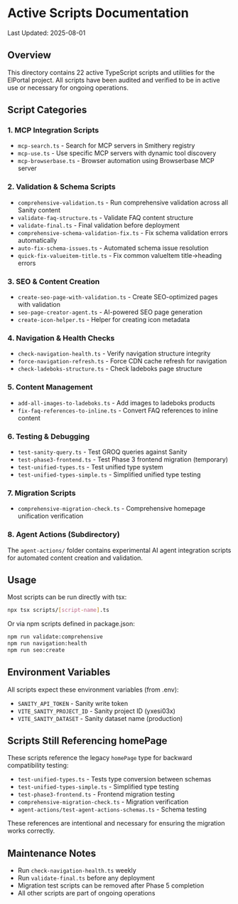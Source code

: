 # Active Scripts Documentation

Last Updated: 2025-08-01

## Overview

This directory contains 22 active TypeScript scripts and utilities for the ElPortal project. All scripts have been audited and verified to be in active use or necessary for ongoing operations.

## Script Categories

### 1. MCP Integration Scripts
- `mcp-search.ts` - Search for MCP servers in Smithery registry
- `mcp-use.ts` - Use specific MCP servers with dynamic tool discovery
- `mcp-browserbase.ts` - Browser automation using Browserbase MCP server

### 2. Validation & Schema Scripts
- `comprehensive-validation.ts` - Run comprehensive validation across all Sanity content
- `validate-faq-structure.ts` - Validate FAQ content structure
- `validate-final.ts` - Final validation before deployment
- `comprehensive-schema-validation-fix.ts` - Fix schema validation errors automatically
- `auto-fix-schema-issues.ts` - Automated schema issue resolution
- `quick-fix-valueitem-title.ts` - Fix common valueItem title→heading errors

### 3. SEO & Content Creation
- `create-seo-page-with-validation.ts` - Create SEO-optimized pages with validation
- `seo-page-creator-agent.ts` - AI-powered SEO page generation
- `create-icon-helper.ts` - Helper for creating icon metadata

### 4. Navigation & Health Checks
- `check-navigation-health.ts` - Verify navigation structure integrity
- `force-navigation-refresh.ts` - Force CDN cache refresh for navigation
- `check-ladeboks-structure.ts` - Check ladeboks page structure

### 5. Content Management
- `add-all-images-to-ladeboks.ts` - Add images to ladeboks products
- `fix-faq-references-to-inline.ts` - Convert FAQ references to inline content

### 6. Testing & Debugging
- `test-sanity-query.ts` - Test GROQ queries against Sanity
- `test-phase3-frontend.ts` - Test Phase 3 frontend migration (temporary)
- `test-unified-types.ts` - Test unified type system
- `test-unified-types-simple.ts` - Simplified unified type testing

### 7. Migration Scripts
- `comprehensive-migration-check.ts` - Comprehensive homepage unification verification

### 8. Agent Actions (Subdirectory)
The `agent-actions/` folder contains experimental AI agent integration scripts for automated content creation and validation.

## Usage

Most scripts can be run directly with tsx:
```bash
npx tsx scripts/[script-name].ts
```

Or via npm scripts defined in package.json:
```bash
npm run validate:comprehensive
npm run navigation:health
npm run seo:create
```

## Environment Variables

All scripts expect these environment variables (from .env):
- `SANITY_API_TOKEN` - Sanity write token
- `VITE_SANITY_PROJECT_ID` - Sanity project ID (yxesi03x)
- `VITE_SANITY_DATASET` - Sanity dataset name (production)

## Scripts Still Referencing homePage

These scripts reference the legacy `homePage` type for backward compatibility testing:
- `test-unified-types.ts` - Tests type conversion between schemas
- `test-unified-types-simple.ts` - Simplified type testing
- `test-phase3-frontend.ts` - Frontend migration testing
- `comprehensive-migration-check.ts` - Migration verification
- `agent-actions/test-agent-actions-schemas.ts` - Schema testing

These references are intentional and necessary for ensuring the migration works correctly.

## Maintenance Notes

- Run `check-navigation-health.ts` weekly
- Run `validate-final.ts` before any deployment
- Migration test scripts can be removed after Phase 5 completion
- All other scripts are part of ongoing operations